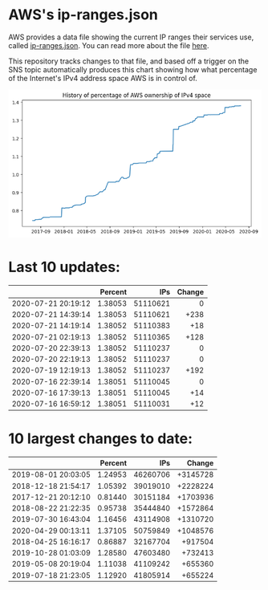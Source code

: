 # AWS's ip-ranges.json

AWS provides a data file showing the current IP ranges their
services use, called [ip-ranges.json](https://ip-ranges.amazonaws.com/ip-ranges.json).  You 
can read more about the file [here](https://docs.aws.amazon.com/general/latest/gr/aws-ip-ranges.html).

This repository tracks changes to that file, and based off a trigger on the SNS topic 
automatically produces this chart showing how what percentage of the Internet's IPv4 
address space AWS is in control of.

![History of AWS](history_count.png)

# Last 10 updates:

| | Percent | IPs | Change |
| :--- | ---: | ---: | ---: |
| 2020-07-21 20:19:12 | 1.38053 | 51110621 | 0 |
| 2020-07-21 14:39:14 | 1.38053 | 51110621 | +238 |
| 2020-07-21 14:19:14 | 1.38052 | 51110383 | +18 |
| 2020-07-21 02:19:13 | 1.38052 | 51110365 | +128 |
| 2020-07-20 22:39:13 | 1.38052 | 51110237 | 0 |
| 2020-07-20 22:19:13 | 1.38052 | 51110237 | 0 |
| 2020-07-19 12:19:13 | 1.38052 | 51110237 | +192 |
| 2020-07-16 22:39:14 | 1.38051 | 51110045 | 0 |
| 2020-07-16 17:39:13 | 1.38051 | 51110045 | +14 |
| 2020-07-16 16:59:12 | 1.38051 | 51110031 | +12 |


# 10 largest changes to date:

| | Percent | IPs | Change |
| :--- | ---: | ---: | ---: |
| 2019-08-01 20:03:05 | 1.24953 | 46260706 | +3145728 |
| 2018-12-18 21:54:17 | 1.05392 | 39019010 | +2228224 |
| 2017-12-21 20:12:10 | 0.81440 | 30151184 | +1703936 |
| 2018-08-22 21:22:35 | 0.95738 | 35444840 | +1572864 |
| 2019-07-30 16:43:04 | 1.16456 | 43114908 | +1310720 |
| 2020-04-29 00:13:11 | 1.37105 | 50759849 | +1048576 |
| 2018-04-25 16:16:17 | 0.86887 | 32167704 | +917504 |
| 2019-10-28 01:03:09 | 1.28580 | 47603480 | +732413 |
| 2019-05-08 20:19:04 | 1.11038 | 41109242 | +655360 |
| 2019-07-18 21:23:05 | 1.12920 | 41805914 | +655224 |
